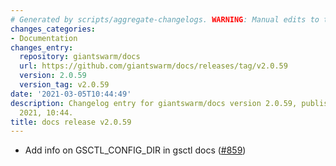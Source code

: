 ```yaml
---
# Generated by scripts/aggregate-changelogs. WARNING: Manual edits to this files will be overwritten.
changes_categories:
- Documentation
changes_entry:
  repository: giantswarm/docs
  url: https://github.com/giantswarm/docs/releases/tag/v2.0.59
  version: 2.0.59
  version_tag: v2.0.59
date: '2021-03-05T10:44:49'
description: Changelog entry for giantswarm/docs version 2.0.59, published on 05 March
  2021, 10:44.
title: docs release v2.0.59
---
```


- Add info on GSCTL_CONFIG_DIR in gsctl docs ([#859](https://github.com/giantswarm/docs/pull/859))

